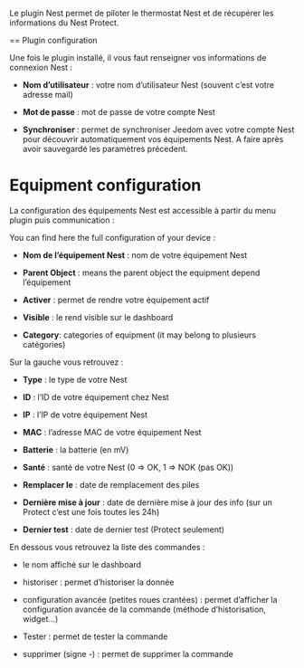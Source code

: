 Le plugin Nest permet de piloter le thermostat Nest et de récupérer les
informations du Nest Protect.

== Plugin configuration

Une fois le plugin installé, il vous faut renseigner vos informations de
connexion Nest :

-   **Nom d’utilisateur** : votre nom d’utilisateur Nest (souvent c’est
    votre adresse mail)

-   **Mot de passe** : mot de passe de votre compte Nest

-   **Synchroniser** : permet de synchroniser Jeedom avec votre compte
    Nest pour découvrir automatiquement vos équipements Nest. A faire
    après avoir sauvegardé les paramètres précedent.

Equipment configuration
=============================

La configuration des équipements Nest est accessible à partir du menu
plugin puis communication :

You can find here the full configuration of your device :

-   **Nom de l’équipement Nest** : nom de votre équipement Nest

-   **Parent Object** : means the parent object the equipment depend
    l’équipement

-   **Activer** : permet de rendre votre équipement actif

-   **Visible** : le rend visible sur le dashboard

-   **Category**: categories of equipment (it may belong to
    plusieurs catégories)

Sur la gauche vous retrouvez :

-   **Type** : le type de votre Nest

-   **ID** : l’ID de votre équipement chez Nest

-   **IP** : l’IP de votre équipement Nest

-   **MAC** : l’adresse MAC de votre équipement Nest

-   **Batterie** : la batterie (en mV)

-   **Santé** : santé de votre Nest (0 ⇒ OK, 1 ⇒ NOK (pas OK))

-   **Remplacer le** : date de remplacement des piles

-   **Dernière mise à jour** : date de dernière mise à jour des info
    (sur un Protect c’est une fois toutes les 24h)

-   **Dernier test** : date de dernier test (Protect seulement)

En dessous vous retrouvez la liste des commandes :

-   le nom affiché sur le dashboard

-   historiser : permet d’historiser la donnée

-   configuration avancée (petites roues crantées) : permet d’afficher
    la configuration avancée de la commande (méthode
    d’historisation, widget…​)

-   Tester : permet de tester la commande

-   supprimer (signe -) : permet de supprimer la commande


